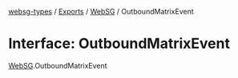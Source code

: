 [websg-types](../README.md) / [Exports](../modules.md) / [WebSG](../modules/WebSG.md) / OutboundMatrixEvent

# Interface: OutboundMatrixEvent

[WebSG](../modules/WebSG.md).OutboundMatrixEvent
